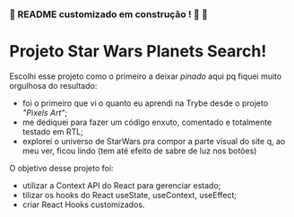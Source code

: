 ### :construction: README customizado em construção ! :construction: 🚀

# Projeto Star Wars Planets Search!

Escolhi esse projeto como o primeiro a deixar _pinado_ aqui pq fiquei muito orgulhosa do resultado:
- foi o primeiro que vi o quanto eu aprendi na Trybe desde o projeto _"Pixels Art"_;
- me dediquei para fazer um código enxuto, comentado e totalmente testado em RTL;
- explorei o universo de StarWars pra compor a parte visual do site q, ao meu ver, ficou lindo (tem até efeito de sabre de luz nos botões)

O objetivo desse projeto foi:
- utilizar a Context API do React para gerenciar estado;
- tilizar os hooks do React useState, useContext, useEffect;
- criar React Hooks customizados.


<!-- Olá, Tryber!
Esse é apenas um arquivo inicial para o README do seu projeto no qual você pode customizar e reutilizar todas as vezes que for executar o trybe-publisher.

Para deixá-lo com a sua cara, basta alterar o seguinte arquivo da sua máquina: ~/.student-repo-publisher/custom/_NEW_README.md

É essencial que você preencha esse documento por conta própria, ok?
Não deixe de usar nossas dicas de escrita de README de projetos, e deixe sua criatividade brilhar!
:warning: IMPORTANTE: você precisa deixar nítido:
- quais arquivos/pastas foram desenvolvidos por você; 
- quais arquivos/pastas foram desenvolvidos por outra pessoa estudante;
- quais arquivos/pastas foram desenvolvidos pela Trybe.
-->
